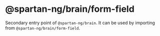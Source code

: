 # @spartan-ng/brain/form-field

Secondary entry point of `@spartan-ng/brain`. It can be used by importing from `@spartan-ng/brain/form-field`.
